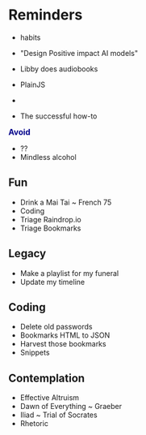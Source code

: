 # Reminders

* habits
* "Design Positive impact AI models"
* Libby does audiobooks
* PlainJS

* 

* The successful how-to

<font color="#00008b"><span style="font-size: 15.6px;">**Avoid**</span></font>

* ??
* Mindless alcohol

## Fun

* Drink a Mai Tai ~ French 75
* Coding
* Triage Raindrop.io
* Triage Bookmarks

## Legacy

* Make a playlist for my funeral
* Update my timeline

## Coding

* Delete old passwords
* Bookmarks HTML to JSON
* Harvest those bookmarks
* Snippets

## Contemplation
* Effective Altruism
* Dawn of Everything ~ Graeber
* Iliad ~ Trial of Socrates
* Rhetoric